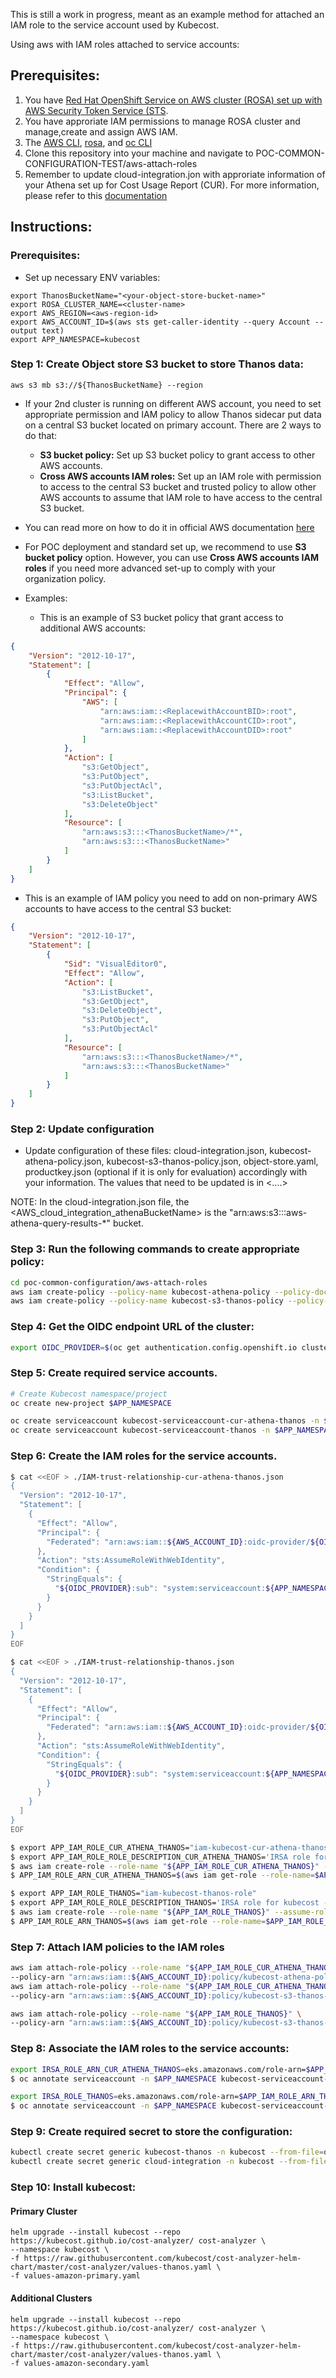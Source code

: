 This is still a work in progress, meant as an example method for attached an IAM role to the service account used by Kubecost.

Using aws with IAM roles attached to service accounts:

## Prerequisites:

1. You have [Red Hat OpenShift Service on AWS cluster (ROSA) set up with AWS Security Token Service (STS](https://docs.openshift.com/rosa/rosa_install_access_delete_clusters/rosa-sts-creating-a-cluster-quickly.html#rosa-sts-creating-a-cluster-quickly-cli_rosa-sts-creating-a-cluster-quickly).
2. You have approriate IAM permissions to manage ROSA cluster and manage,create and assign AWS IAM.
3. The [AWS CLI](https://docs.aws.amazon.com/cli/latest/userguide/getting-started-install.html), [rosa](https://docs.openshift.com/rosa/rosa_install_access_delete_clusters/rosa_getting_started_iam/rosa-installing-rosa.html), and [oc CLI](https://docs.openshift.com/container-platform/4.10/cli_reference/openshift_cli/getting-started-cli.html)
4. Clone this repository into your machine and navigate to POC-COMMON-CONFIGURATION-TEST/aws-attach-roles
5. Remember to update cloud-integration.jon with approriate information of your Athena set up for Cost Usage Report (CUR). For more information, please refer to this [documentation](https://guide.kubecost.com/hc/en-us/articles/4407595928087-AWS-Cloud-Integration)

## Instructions:

### Prerequisites:
- Set up necessary ENV variables:

```
export ThanosBucketName="<your-object-store-bucket-name>"
export ROSA_CLUSTER_NAME=<cluster-name>
export AWS_REGION=<aws-region-id>
export AWS_ACCOUNT_ID=$(aws sts get-caller-identity --query Account --output text)
export APP_NAMESPACE=kubecost
```

### Step 1: Create Object store S3 bucket to store Thanos data:

`aws s3 mb s3://${ThanosBucketName} --region `

- If your 2nd cluster is running on different AWS account, you need to set appropriate permission and IAM policy to allow Thanos sidecar put data on a central S3 bucket located on primary account. There are 2 ways to do that:

    * **S3 bucket policy:** Set up S3 bucket policy to grant access to other AWS accounts.
    * **Cross AWS accounts IAM roles:** Set up an IAM role with permission to access to the central S3 bucket and trusted policy to allow other AWS accounts to assume that IAM role to have access to the central S3 bucket.

- You can read more on how to do it in official AWS documentation [here](https://aws.amazon.com/premiumsupport/knowledge-center/cross-account-access-s3/)

- For POC deployment and standard set up, we recommend to use **S3 bucket policy** option. However, you can use **Cross AWS accounts IAM roles** if you need more advanced set-up to comply with your organization policy.
- Examples:

    * This is an example of S3 bucket policy that grant access to additional AWS accounts:

```Json
{
    "Version": "2012-10-17",
    "Statement": [
        {
            "Effect": "Allow",
            "Principal": {
                "AWS": [
                    "arn:aws:iam::<ReplacewithAccountBID>:root",
                    "arn:aws:iam::<ReplacewithAccountCID>:root",
                    "arn:aws:iam::<ReplacewithAccountDID>:root"
                ]
            },
            "Action": [
                "s3:GetObject",
                "s3:PutObject",
                "s3:PutObjectAcl",
                "s3:ListBucket",
                "s3:DeleteObject"
            ],
            "Resource": [
                "arn:aws:s3:::<ThanosBucketName>/*",
                "arn:aws:s3:::<ThanosBucketName>"
            ]
        }
    ]
}
```

   * This is an example of IAM policy you need to add on non-primary AWS accounts to have access to the central S3 bucket:


```Json
{
    "Version": "2012-10-17",
    "Statement": [
        {
            "Sid": "VisualEditor0",
            "Effect": "Allow",
            "Action": [
                "s3:ListBucket",
                "s3:GetObject",
                "s3:DeleteObject",
                "s3:PutObject",
                "s3:PutObjectAcl"
            ],
            "Resource": [
                "arn:aws:s3:::<ThanosBucketName>/*",
                "arn:aws:s3:::<ThanosBucketName>"
            ]
        }
    ]
}
```

### Step 2: Update configuration
- Update configuration of these files: cloud-integration.json, kubecost-athena-policy.json, kubecost-s3-thanos-policy.json, object-store.yaml, productkey.json (optional if it is only for evaluation) accordingly with your information. The values that need to be updated is in <....>

NOTE: In the cloud-integration.json file, the <AWS_cloud_integration_athenaBucketName> is the "arn:aws:s3:::aws-athena-query-results-*" bucket.

### Step 3: Run the following commands to create appropriate policy:

```sh
cd poc-common-configuration/aws-attach-roles
aws iam create-policy --policy-name kubecost-athena-policy --policy-document file://kubecost-athena-policy.json
aws iam create-policy --policy-name kubecost-s3-thanos-policy --policy-document file://kubecost-s3-thanos-policy.json
```

### Step 4: Get the OIDC endpoint URL of the cluster:

```bash
export OIDC_PROVIDER=$(oc get authentication.config.openshift.io cluster -ojson | jq -r .spec.serviceAccountIssuer | sed 's/https:\/\///')
```
### Step 5: Create required service accounts.

```bash
# Create Kubecost namespace/project
oc create new-project $APP_NAMESPACE
```

```bash
oc create serviceaccount kubecost-serviceaccount-cur-athena-thanos -n $APP_NAMESPACE
oc create serviceaccount kubecost-serviceaccount-thanos -n $APP_NAMESPACE
```
### Step 6: Create the IAM roles for the service accounts.

```bash
$ cat <<EOF > ./IAM-trust-relationship-cur-athena-thanos.json
{
  "Version": "2012-10-17",
  "Statement": [
    {
      "Effect": "Allow",
      "Principal": {
        "Federated": "arn:aws:iam::${AWS_ACCOUNT_ID}:oidc-provider/${OIDC_PROVIDER}"
      },
      "Action": "sts:AssumeRoleWithWebIdentity",
      "Condition": {
        "StringEquals": {
          "${OIDC_PROVIDER}:sub": "system:serviceaccount:${APP_NAMESPACE}:kubecost-serviceaccount-cur-athena-thanos"
        }
      }
    }
  ]
}
EOF
```

```bash
$ cat <<EOF > ./IAM-trust-relationship-thanos.json
{
  "Version": "2012-10-17",
  "Statement": [
    {
      "Effect": "Allow",
      "Principal": {
        "Federated": "arn:aws:iam::${AWS_ACCOUNT_ID}:oidc-provider/${OIDC_PROVIDER}"
      },
      "Action": "sts:AssumeRoleWithWebIdentity",
      "Condition": {
        "StringEquals": {
          "${OIDC_PROVIDER}:sub": "system:serviceaccount:${APP_NAMESPACE}:kubecost-serviceaccount-thanos"
        }
      }
    }
  ]
}
EOF
```

```bash
$ export APP_IAM_ROLE_CUR_ATHENA_THANOS="iam-kubecost-cur-athena-thanos-role"
$ export APP_IAM_ROLE_ROLE_DESCRIPTION_CUR_ATHENA_THANOS='IRSA role for kubecost aws cloud integration on ROSA cluster'
$ aws iam create-role --role-name "${APP_IAM_ROLE_CUR_ATHENA_THANOS}" --assume-role-policy-document file://IAM-trust-relationship-cur-athena-thanos.json --description "${APP_IAM_ROLE_ROLE_DESCRIPTION_CUR_ATHENA_THANOS}"
$ APP_IAM_ROLE_ARN_CUR_ATHENA_THANOS=$(aws iam get-role --role-name=$APP_IAM_ROLE_CUR_ATHENA_THANOS --query Role.Arn --output text)
```

```bash
$ export APP_IAM_ROLE_THANOS="iam-kubecost-thanos-role"
$ export APP_IAM_ROLE_ROLE_DESCRIPTION_THANOS='IRSA role for kubecost - Thanos deployment on ROSA cluster'
$ aws iam create-role --role-name "${APP_IAM_ROLE_THANOS}" --assume-role-policy-document file://IAM-trust-relationship-thanos.json --description "${APP_IAM_ROLE_ROLE_DESCRIPTION_THANOS}"
$ APP_IAM_ROLE_ARN_THANOS=$(aws iam get-role --role-name=$APP_IAM_ROLE_THANOS --query Role.Arn --output text)
```
### Step 7: Attach IAM policies to the IAM roles 

```bash
aws iam attach-role-policy --role-name "${APP_IAM_ROLE_CUR_ATHENA_THANOS}" \
--policy-arn "arn:aws:iam::${AWS_ACCOUNT_ID}:policy/kubecost-athena-policy" \
aws iam attach-role-policy --role-name "${APP_IAM_ROLE_CUR_ATHENA_THANOS}" \
--policy-arn "arn:aws:iam::${AWS_ACCOUNT_ID}:policy/kubecost-s3-thanos-policy"
```

```bash
aws iam attach-role-policy --role-name "${APP_IAM_ROLE_THANOS}" \
--policy-arn "arn:aws:iam::${AWS_ACCOUNT_ID}:policy/kubecost-s3-thanos-policy"
```

### Step 8: Associate the IAM roles to the service accounts:

```bash
export IRSA_ROLE_ARN_CUR_ATHENA_THANOS=eks.amazonaws.com/role-arn=$APP_IAM_ROLE_ARN_CUR_ATHENA_THANOS
$ oc annotate serviceaccount -n $APP_NAMESPACE kubecost-serviceaccount-cur-athena-thanos $IRSA_ROLE_ARN_CUR_ATHENA_THANOS
```

```bash
export IRSA_ROLE_THANOS=eks.amazonaws.com/role-arn=$APP_IAM_ROLE_ARN_THANOS
$ oc annotate serviceaccount -n $APP_NAMESPACE kubecost-serviceaccount-cur-athena-thanos $IRSA_ROLE_ARN_THANOS
```

### Step 9: Create required secret to store the configuration:

```sh
kubectl create secret generic kubecost-thanos -n kubecost --from-file=object-store.yaml
kubectl create secret generic cloud-integration -n kubecost --from-file=cloud-integration.json
```

### Step 10: Install kubecost:

#### Primary Cluster
```
helm upgrade --install kubecost --repo https://kubecost.github.io/cost-analyzer/ cost-analyzer \
--namespace kubecost \
-f https://raw.githubusercontent.com/kubecost/cost-analyzer-helm-chart/master/cost-analyzer/values-thanos.yaml \
-f values-amazon-primary.yaml
```
#### Additional Clusters
```
helm upgrade --install kubecost --repo https://kubecost.github.io/cost-analyzer/ cost-analyzer \
--namespace kubecost \
-f https://raw.githubusercontent.com/kubecost/cost-analyzer-helm-chart/master/cost-analyzer/values-thanos.yaml \
-f values-amazon-secondary.yaml
```
